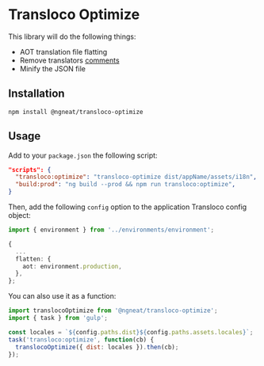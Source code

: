 # Transloco Optimize

This library will do the following things:

- AOT translation file flatting
- Remove translators [comments](https://github.com/ngneat/transloco/tree/master/projects/ngneat/transloco-remove-comments)
- Minify the JSON file

## Installation

```
npm install @ngneat/transloco-optimize
```

## Usage

Add to your `package.json` the following script:

```json
"scripts": {
  "transloco:optimize": "transloco-optimize dist/appName/assets/i18n",
  "build:prod": "ng build --prod && npm run transloco:optimize",
}
```

Then, add the following `config` option to the application Transloco config object:

```ts
import { environment } from '../environments/environment';

{
  ...
  flatten: {
    aot: environment.production,
  },
};
```

You can also use it as a function:

```js
import translocoOptimize from '@ngneat/transloco-optimize';
import { task } from 'gulp';

const locales = `${config.paths.dist}${config.paths.assets.locales}`;
task('transloco:optimize', function(cb) {
  translocoOptimize({ dist: locales }).then(cb);
});
```
